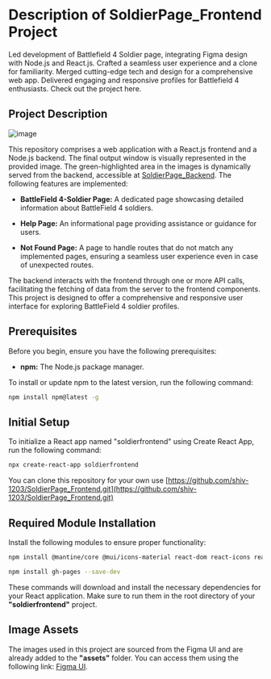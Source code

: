 # Description of SoldierPage_Frontend Project
Led development of Battlefield 4 Soldier page, integrating Figma design with Node.js and React.js. Crafted a seamless user experience and a clone for familiarity. Merged cutting-edge tech and design for a comprehensive web app. Delivered engaging and responsive profiles for Battlefield 4 enthusiasts. Check out the project here.

## Project Description
![image](https://github.com/shiv-1203/SoldierPage_Frontend/assets/105982373/250cc694-68a0-4950-bde7-5de0efd2bd1f)

This repository comprises a web application with a React.js frontend and a Node.js backend. The final output window is visually represented in the provided image. The green-highlighted area in the images is dynamically served from the backend, accessible at [SoldierPage_Backend](https://soldierpage-backend.onrender.com/). The following features are implemented:

- **BattleField 4-Soldier Page:** A dedicated page showcasing detailed information about BattleField 4 soldiers.

- **Help Page:** An informational page providing assistance or guidance for users.

- **Not Found Page:** A page to handle routes that do not match any implemented pages, ensuring a seamless user experience even in case of unexpected routes.

The backend interacts with the frontend through one or more API calls, facilitating the fetching of data from the server to the frontend components. This project is designed to offer a comprehensive and responsive user interface for exploring BattleField 4 soldier profiles.

## Prerequisites
Before you begin, ensure you have the following prerequisites:

- **npm:** The Node.js package manager.

To install or update npm to the latest version, run the following command:

```bash
npm install npm@latest -g
```

## Initial Setup
To initialize a React app named "soldierfrontend" using Create React App, run the following command:

```bash
npx create-react-app soldierfrontend
```
 You can clone this repository for your own use [https://github.com/shiv-1203/SoldierPage_Frontend.git](https://github.com/shiv-1203/SoldierPage_Frontend.git)

## Required Module Installation
Install the following modules to ensure proper functionality:

```bash
npm install @mantine/core @mui/icons-material react-dom react-icons react-pro-sidebar react-router-dom

npm install gh-pages --save-dev
```

These commands will download and install the necessary dependencies for your React application. Make sure to run them in the root directory of your **"soldierfrontend"** project.

## Image Assets

The images used in this project are sourced from the Figma UI and are already added to the **"assets"** folder. You can access them using the following link: [Figma UI](https://www.figma.com/community/file/992422778538944984).



